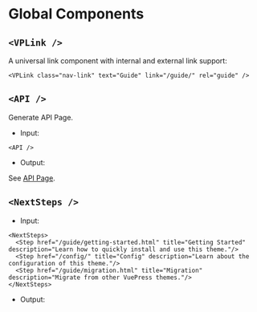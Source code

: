 # Global Components

## `<VPLink />`

A universal link component with internal and external link support:

```vue
<VPLink class="nav-link" text="Guide" link="/guide/" rel="guide" />
```

## `<API />`

Generate API Page.

- Input:

```vue
<API />
```

- Output:

See [API Page](/api/).

## `<NextSteps />`

- Input:

```vue
<NextSteps>
  <Step href="/guide/getting-started.html" title="Getting Started" description="Learn how to quickly install and use this theme."/>
  <Step href="/config/" title="Config" description="Learn about the configuration of this theme."/>
  <Step href="/guide/migration.html" title="Migration" description="Migrate from other VuePress themes."/>
</NextSteps>
```

- Output:

<NextSteps>
  <Step href="/guide/getting-started.html" title="Getting Started" description="Learn how to quickly install and use this theme."/>
  <Step href="/config/" title="Config" description="Learn about the configuration of this theme."/>
  <Step href="/guide/migration.html" title="Migration" description="Migrate from other VuePress themes."/>
</NextSteps>



